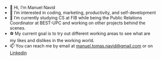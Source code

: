 - 👋 Hi, I’m Manuel Navid
- 👀 I’m interested in coding, marketing, productivity, and self-development
- 🌱 I’m currently studying CS at FIB while being the Public Relations Coordinator at BEST-UPC and working on other projects behind the scenes.
- ⚽ My current goal is to try out different working areas to see what are my likes and dislikes in the working world.
- 📫 You can reach me by email at [manuel.tomas.navid@gmail.com](mailto:manuel.tomas.navid@gmail.com) or on [Linkedin](https://www.linkedin.com/in/manuelnavid)

<!---
LearningBizz/LearningBizz is a ✨ special ✨ repository because its `README.md` (this file) appears on your GitHub profile.
You can click the Preview link to take a look at your changes.
--->
